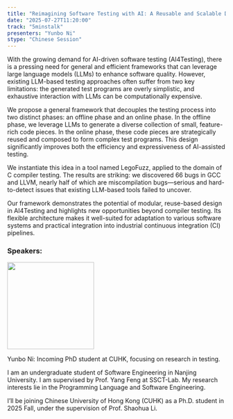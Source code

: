```yaml
---
title: "Reimagining Software Testing with AI: A Reusable and Scalable Design"
date: "2025-07-27T11:20:00"
track: "5minstalk"
presenters: "Yunbo Ni"
stype: "Chinese Session"
---
```


With the growing demand for AI-driven software testing (AI4Testing), there is a pressing need for general and efficient frameworks that can leverage large language models (LLMs) to enhance software quality. However, existing LLM-based testing approaches often suffer from two key limitations: the generated test programs are overly simplistic, and exhaustive interaction with LLMs can be computationally expensive.

We propose a general framework that decouples the testing process into two distinct phases: an offline phase and an online phase. In the offline phase, we leverage LLMs to generate a diverse collection of small, feature-rich code pieces. In the online phase, these code pieces are strategically reused and composed to form complex test programs. This design significantly improves both the efficiency and expressiveness of AI-assisted testing.

We instantiate this idea in a tool named LegoFuzz, applied to the domain of C compiler testing. The results are striking: we discovered 66 bugs in GCC and LLVM, nearly half of which are miscompilation bugs—serious and hard-to-detect issues that existing LLM-based tools failed to uncover.

Our framework demonstrates the potential of modular, reuse-based design in AI4Testing and highlights new opportunities beyond compiler testing. Its flexible architecture makes it well-suited for adaptation to various software systems and practical integration into industrial continuous integration (CI) pipelines.

### Speakers:


<img src="https://sessionize.com/image/6090-400o400o2-n3bWDuwcFBTwcL5S3YHkS7.jpg" width="200" /><br/>

Yunbo Ni: Incoming PhD student at CUHK, focusing on research in testing.

I am an undergraduate student of Software Engineering in Nanjing University. I am supervised by Prof. Yang Feng at SSCT-Lab. My research interests lie in the Programming Language and Software Engineering. 

I’ll be joining Chinese University of Hong Kong (CUHK) as a Ph.D. student in 2025 Fall, under the supervision of Prof. Shaohua Li.

